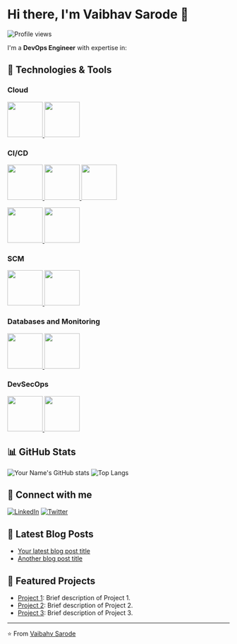 # Hi there, I'm Vaibhav Sarode 👋

![Profile views](https://komarev.com/ghpvc/?vaibhav-sarode17)

I'm a **DevOps Engineer** with expertise in:

## 🔧 Technologies & Tools


### Cloud

<p float="left">
  <a href="https://aws.amazon.com/" target="_blank">
    <img src="https://raw.githubusercontent.com/itsksaurabh/itsksaurabh/master/assets/aws.gif" height="80" />
  </a>  
  <a href="https://pivotal.io/platform" target="_blank">
    <img src="https://raw.githubusercontent.com/itsksaurabh/itsksaurabh/master/assets/pcf.gif" height="80" />
  </a>
</p>


### CI/CD

<p float="left">
  <a href="https://www.jenkins.io/" target="_blank">
    <img src="https://raw.githubusercontent.com/itsksaurabh/itsksaurabh/master/assets/jenkins.gif" height="80" />
  </a>
  <a href="https://www.docker.com/" target="_blank">
    <img src="https://raw.githubusercontent.com/itsksaurabh/itsksaurabh/master/assets/docker.gif" height="80" />
  </a>
  <a href="https://www.ansible.com/" target="_blank">
    <img src="https://raw.githubusercontent.com/itsksaurabh/itsksaurabh/master/assets/ansible.gif" height="80" />
  </a>
</p>



<p float="left">
  <a href="https://kubernetes.io/" target="_blank">
    <img src="https://raw.githubusercontent.com/itsksaurabh/itsksaurabh/master/assets/kubernetes.gif" height="80" />
  </a>
  <a href="https://www.terraform.io/" target="_blank">
    <img src="https://raw.githubusercontent.com/itsksaurabh/itsksaurabh/master/assets/terraform.gif" height="80" />
  </a>
</p>


### SCM

<p float="left">
  <a href="https://git-scm.com/" target="_blank">
    <img src="https://raw.githubusercontent.com/itsksaurabh/itsksaurabh/master/assets/git.gif" height="80" />
  </a>  
  <a href="https://about.gitlab.com/" target="_blank">
    <img src="https://raw.githubusercontent.com/itsksaurabh/itsksaurabh/master/assets/gitlab.gif" height="80" />
  </a>
</p>


### Databases and Monitoring

<p float="left">
  <a href="https://prometheus.io/" target="_blank">
    <img src="https://raw.githubusercontent.com/itsksaurabh/itsksaurabh/master/assets/prometheus.gif" height="80" />
  </a>
  <a href="https://grafana.com/" target="_blank">
    <img src="https://raw.githubusercontent.com/itsksaurabh/itsksaurabh/master/assets/grafana.gif" height="80" />
  </a>
</p>


### DevSecOps

<p float="left">
 <a href="https://www.sonarqube.org/" target="_blank">
    <img src="https://raw.githubusercontent.com/itsksaurabh/itsksaurabh/master/assets/sonarqube.gif" height="80" />
  </a>
  <a href="https://snyk.io/" target="_blank">
    <img src="https://raw.githubusercontent.com/itsksaurabh/itsksaurabh/master/assets/snyk.gif" height="80" />
  </a>
</p>



## 📊 GitHub Stats

![Your Name's GitHub stats](https://github-readme-stats.vercel.app/api?username=vaibhav-sarode17&show_icons=true&theme=radical)
![Top Langs](https://github-readme-stats.vercel.app/api/top-langs/?username=vaibhav-sarode17&layout=compact&theme=radical)

## 🔗 Connect with me

[![LinkedIn](https://img.shields.io/badge/LinkedIn-0077B5?style=flat-square&logo=linkedin&logoColor=white)](https://linkedin.com/in/vaibhav-sarode17)
[![Twitter](https://img.shields.io/badge/Twitter-1DA1F2?style=flat-square&logo=twitter&logoColor=white)](https://twitter.com/your-twitter)

## 📝 Latest Blog Posts

<!-- BLOG-POST-LIST:START -->
- [Your latest blog post title](https://yourbloglink.com)
- [Another blog post title](https://yourbloglink.com)
<!-- BLOG-POST-LIST:END -->

## 📂 Featured Projects

- [Project 1](https://github.com/your-github-username/project1): Brief description of Project 1.
- [Project 2](https://github.com/your-github-username/project2): Brief description of Project 2.
- [Project 3](https://github.com/your-github-username/project3): Brief description of Project 3.

---

⭐️ From [Vaibahv Sarode](https://github.com/vaibhav-sarode17)
